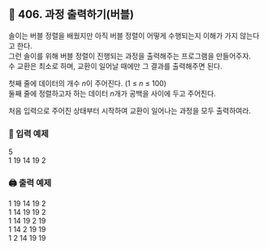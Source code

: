 ## 🏁 406. 과정 출력하기(버블)
솔이는 버블 정렬을 배웠지만 아직 버블 정렬이 어떻게 수행되는지 이해가 가지 않는다고 한다.
<br>그런 솔이를 위해 버블 정렬이 진행되는 과정을 출력해주는 프로그램을 만들어주자.
<br>수 교환은 최소로 하며, 교환이 일어날 때에만 그 결과를 출력해주면 된다.

첫째 줄에 데이터의 개수 $n$이 주어진다. (1 ≤ $n$ ≤ 100)
<br>둘째 줄에 정렬하고자 하는 데이터 $n$개가 공백을 사이에 두고 주어진다.

처음 입력으로 주어진 상태부터 시작하여 교환이 일어나는 과정을 모두 출력하여라.

### 📝 입력 예제
5<br>
1 19 14 19 2

### 🖨️ 출력 예제
1 19 14 19 2 <br>
1 14 19 19 2 <br>
1 14 19 2 19 <br>
1 14 2 19 19 <br>
1 2 14 19 19 
